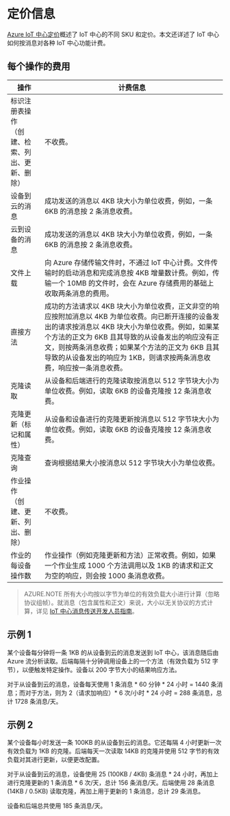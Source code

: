 <properties
pageTitle="开发人员指南 - 定价示例"
description="Azure IoT 中心开发人员指南 - 有关各种 Azure IoT 中心设备和服务 SDK 的信息以及指向这些 SDK 的链接。"
services="iot-hub"
documentationcenter=""
author="dominicbetts"
manager="timlt"
editor=""/>  


<tags
ms.service="iot-hub"
ms.date="09/30/2016"
wacn.date="12/19/2016"/>  


# 定价信息

[Azure IoT 中心定价][lnk-pricing]概述了 IoT 中心的不同 SKU 和定价。本文还详述了 IoT 中心如何按消息对各种 IoT 中心功能计费。

## 每个操作的费用

| 操作 | 计费信息 | 
| --------- | ------------------- |
| 标识注册表操作<br/>（创建、检索、列出、更新、删除） | 不收费。 |
| 设备到云的消息 | 成功发送的消息以 4KB 块大小为单位收费，例如，一条 6KB 的消息按 2 条消息收费。 |
| 云到设备的消息 | 成功发送的消息以 4KB 块大小为单位收费，例如，一条 6KB 的消息按 2 条消息收费。 |
| 文件上载 | 向 Azure 存储传输文件时，不通过 IoT 中心计费。文件传输时的启动消息和完成消息按 4KB 增量数计费。例如，传输一个 10MB 的文件时，会在 Azure 存储费用的基础上收取两条消息的费用。 |
| 直接方法 | 成功的方法请求以 4KB 块大小为单位收费，正文非空的响应按附加消息以 4KB 为单位收费。向已断开连接的设备发出的请求按消息以 4KB 块大小为单位收费。例如，如果某个方法的正文为 6KB 且其导致的从设备发出的响应没有正文，则按两条消息收费；如果某个方法的正文为 6KB 且其导致的从设备发出的响应为 1KB，则请求按两条消息收费，响应按一条消息收费。 |
| 克隆读取 | 从设备和后端进行的克隆读取按消息以 512 字节块大小为单位收费。例如，读取 6KB 的设备克隆按 12 条消息收费。 |
| 克隆更新（标记和属性） | 从设备和设备进行的克隆更新按消息以 512 字节块大小为单位收费。例如，读取 6KB 的设备克隆按 12 条消息收费。 |
| 克隆查询 | 查询根据结果大小按消息以 512 字节块大小为单位收费。 |
| 作业操作<br/>（创建、更新、列出、删除） | 不收费。 |
| 作业的每设备操作数 | 作业操作（例如克隆更新和方法）正常收费。例如，如果一个作业生成 1000 个方法调用以及 1KB 的请求和正文为空的响应，则会按 1000 条消息收费。 |

> AZURE.NOTE 所有大小均按以字节为单位的有效负载大小进行计算（忽略协议组帧）。就消息（包含属性和正文）来说，大小以无关协议的方式计算，详见 [IoT 中心消息传送开发人员指南][lnk-message-size]。

## 示例 1 

某个设备每分钟将一条 1KB 的从设备到云的消息发送到 IoT 中心，该消息随后由 Azure 流分析读取。后端每隔十分钟调用设备上的一个方法（有效负载为 512 字节），以便触发特定操作。设备以 200 字节大小的结果响应方法。

对于从设备到云的消息，设备每天使用 1 条消息 * 60 分钟 * 24 小时 = 1440 条消息；而对于方法，则为 2（请求加响应）* 6 次/小时 * 24 小时 = 288 条消息，总计 1728 条消息/天。

## 示例 2

某个设备每小时发送一条 100KB 的从设备到云的消息。它还每隔 4 小时更新一次有效负载为 1KB 的克隆。后端每天一次读取 14KB 的克隆并使用 512 字节的有效负载对其进行更新，以便更改配置。

对于从设备到云的消息，设备使用 25 (100KB / 4KB) 条消息 * 24 小时，再加上进行克隆更新的 1 条消息 * 6 次/天，总计 156 条消息/天。后端使用 28 条消息 (14KB / 0.5KB) 读取克隆，再加上用于更新的 1 条消息，总计 29 条消息。

设备和后端总共使用 185 条消息/天。


[lnk-pricing]: /pricing/details/iot-hub
[lnk-message-size]: /documentation/articles/iot-hub-devguide-messaging/#message-size

<!---HONumber=Mooncake_1212_2016-->